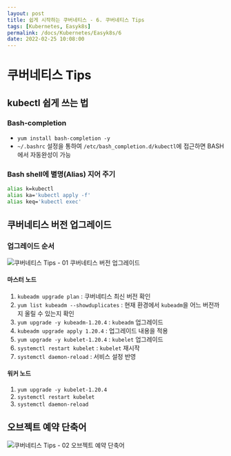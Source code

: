 ```yaml
---
layout: post
title: 쉽게 시작하는 쿠버네티스 - 6. 쿠버네티스 Tips
tags: [Kubernetes, Easyk8s]
permalink: /docs/Kubernetes/Easyk8s/6
date: 2022-02-25 10:08:00
---
```

# 쿠버네티스 Tips
## kubectl 쉽게 쓰는 법
### Bash-completion
- `yum install bash-completion -y`
- `~/.bashrc` 설정을 통하여 `/etc/bash_completion.d/kubectl`에 접근하면 BASH에서 자동완성이 가능

### Bash shell에 별명(Alias) 지어 주기
```bash
alias k=kubectl
alias ka='kubectl apply -f'
alias keq='kubectl exec'
```

## 쿠버네티스 버전 업그레이드
### 업그레이드 순서
![쿠버네티스 Tips - 01  쿠버네티스 버전 업그레이드](https://user-images.githubusercontent.com/52024566/155637881-a0c5391b-047e-4db2-9999-b00ba44cb724.png)

#### 마스터 노드
1. `kubeadm upgrade plan` : 쿠버네티스 최신 버전 확인
2. `yum list kubeadm --showduplicates` : 현재 환경에서 `kubeadm`을 어느 버전까지 올릴 수 있는지 확인
3. `yum upgrade -y kubeadm-1.20.4` : `kubeadm` 업그레이드
4. `kubeadm upgrade apply 1.20.4` : 업그레이드 내용을 적용
5. `yum upgrade -y kubelet-1.20.4` : `kubelet` 업그레이드
6. `systemctl restart kubelet` : `kubelet` 재시작
7. `systemctl daemon-reload` : 서비스 설정 반영

#### 워커 노드
1. `yum upgrade -y kubelet-1.20.4`
2. `systemctl restart kubelet`
3. `systemctl daemon-reload`

## 오브젝트 예약 단축어

![쿠버네티스 Tips - 02  오브젝트 예약 단축어](https://user-images.githubusercontent.com/52024566/155638651-3030edfb-8d16-438d-82b0-d81062ae0258.png)
